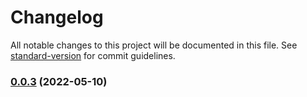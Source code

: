 # Changelog

All notable changes to this project will be documented in this file. See [standard-version](https://github.com/conventional-changelog/standard-version) for commit guidelines.

### [0.0.3](https://github.com/whpptjs/whppt-tagging/compare/v0.0.2...v0.0.3) (2022-05-10)
